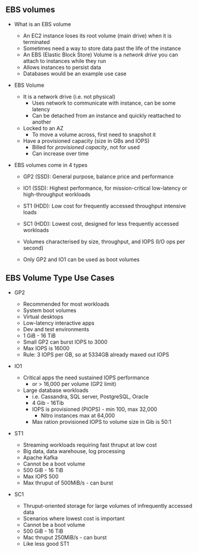 EBS volumes
-----------
- What is an EBS volume
    - An EC2 instance loses its root volume (main drive) when it is terminated
    - Sometimes need a way to store data past the life of the instance
    - An EBS (Elastic Block Store) Volume is a *network drive* you can attach to instances while they run
    - Allows instances to persist data
    - Databases would be an example use case

- EBS Volume
    - It is a network drive (i.e. not physical)
        - Uses network to communicate with instance, can be some latency
        - Can be detached from an instance and quickly reattached to another
    - Locked to an AZ
        - To move a volume across, first need to snapshot it
    - Have a provisioned capacity (size in GBs and IOPS)
        - Billed for *provisioned capacity*, not for used
        - Can increase over time

- EBS volumes come in 4 types
    - GP2 (SSD): General purpose, balance price and performance
    - IO1 (SSD): Highest performance, for mission-critical low-latency or high-throughput workloads
    - ST1 (HDD): Low cost for frequently accessed throughput intensive loads
    - SC1 (HDD): Lowest cost, designed for less frequently accessed workloads

    - Volumes characterised by size, throughput, and IOPS (I/O ops per second)
    - Only GP2 and IO1 can be used as boot volumes

EBS Volume Type Use Cases
-------------------------
- GP2
    - Recommended for most workloads
    - System boot volumes
    - Virtual desktops
    - Low-latency interactive apps
    - Dev and test environments
    - 1 GiB - 16 TiB
    - Small GP2 can burst IOPS to 3000
    - Max IOPS is 16000
    - Rule: 3 IOPS per GB, so at 5334GB already maxed out IOPS

- IO1
    - Critical apps the need sustained IOPS performance
        - or > 16,000 per volume (GP2 limit)
    - Large database workloads
        - i.e. Cassandra, SQL server, PostgreSQL, Oracle
        - 4 Gib - 16Tib
        - IOPS is provisioned (PIOPS) - min 100, max 32,000
            - Nitro instances max at 64,000
        - Max ration provisioned IOPS to volume size in Gib is 50:1

- ST1
    - Streaming workloads requiring fast thruput at low cost
    - Big data, data warehouse, log processing
    - Apache Kafka
    - Cannot be a boot volume
    - 500 GiB - 16 TiB
    - Max IOPS 500
    - Max thruput of 500MiB/s - can burst

- SC1
    - Thruput-oriented storage for large volumes of infrequently accessed data
    - Scenarios where lowest cost is important
    - Cannot be a boot volume
    - 500 GiB - 16 TiB
    - Mac thruput 250MiB/s - can burst
    - Like  less good ST1
